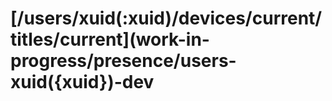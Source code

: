 # \[/users/xuid\(:xuid\)/devices/current/titles/current\]\(work-in-progress/presence/users-xuid\({xuid}\)-dev

